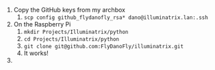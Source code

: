 1. Copy the GitHub keys from my archbox
	1. `scp config github_flydanofly_rsa* dano@illuminatrix.lan:.ssh`
2. On the Raspberry Pi
	1. `mkdir Projects/Illuminatrix/python`
	2. `cd Projects/Illuminatrix/python`
	3. `git clone git@github.com:FlyDanoFly/illuminatrix.git`
	4. It works!
3. 